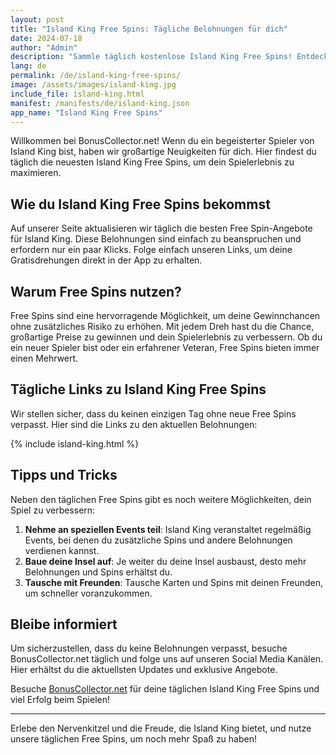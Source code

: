 ```yaml
---
layout: post
title: "Island King Free Spins: Tägliche Belohnungen für dich"
date: 2024-07-18
author: "Admin"
description: "Sammle täglich kostenlose Island King Free Spins! Entdecke die besten Links für Island King Spins und sichere dir täglich neue Belohnungen. Jetzt gratis mitmachen!"
lang: de
permalink: /de/island-king-free-spins/
image: /assets/images/island-king.jpg
include_file: island-king.html
manifest: /manifests/de/island-king.json
app_name: "Island King Free Spins"
---
```


Willkommen bei BonusCollector.net! Wenn du ein begeisterter Spieler von Island King bist, haben wir großartige Neuigkeiten für dich. Hier findest du täglich die neuesten Island King Free Spins, um dein Spielerlebnis zu maximieren.

## Wie du Island King Free Spins bekommst

Auf unserer Seite aktualisieren wir täglich die besten Free Spin-Angebote für Island King. Diese Belohnungen sind einfach zu beanspruchen und erfordern nur ein paar Klicks. Folge einfach unseren Links, um deine Gratisdrehungen direkt in der App zu erhalten.

## Warum Free Spins nutzen?

Free Spins sind eine hervorragende Möglichkeit, um deine Gewinnchancen ohne zusätzliches Risiko zu erhöhen. Mit jedem Dreh hast du die Chance, großartige Preise zu gewinnen und dein Spielerlebnis zu verbessern. Ob du ein neuer Spieler bist oder ein erfahrener Veteran, Free Spins bieten immer einen Mehrwert.

## Tägliche Links zu Island King Free Spins

Wir stellen sicher, dass du keinen einzigen Tag ohne neue Free Spins verpasst. Hier sind die Links zu den aktuellen Belohnungen:

{% include island-king.html %}

## Tipps und Tricks

Neben den täglichen Free Spins gibt es noch weitere Möglichkeiten, dein Spiel zu verbessern:

1. **Nehme an speziellen Events teil**: Island King veranstaltet regelmäßig Events, bei denen du zusätzliche Spins und andere Belohnungen verdienen kannst.
2. **Baue deine Insel auf**: Je weiter du deine Insel ausbaust, desto mehr Belohnungen und Spins erhältst du.
3. **Tausche mit Freunden**: Tausche Karten und Spins mit deinen Freunden, um schneller voranzukommen.

## Bleibe informiert

Um sicherzustellen, dass du keine Belohnungen verpasst, besuche BonusCollector.net täglich und folge uns auf unseren Social Media Kanälen. Hier erhältst du die aktuellsten Updates und exklusive Angebote.

Besuche [BonusCollector.net](https://bonuscollector.net/de/) für deine täglichen Island King Free Spins und viel Erfolg beim Spielen!

---

Erlebe den Nervenkitzel und die Freude, die Island King bietet, und nutze unsere täglichen Free Spins, um noch mehr Spaß zu haben!